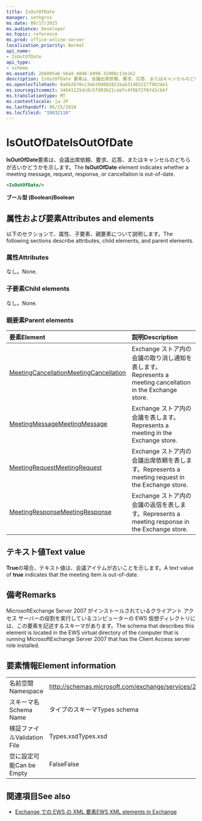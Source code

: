 ```yaml
---
title: IsOutOfDate
manager: sethgros
ms.date: 09/17/2015
ms.audience: Developer
ms.topic: reference
ms.prod: office-online-server
localization_priority: Normal
api_name:
- IsOutOfDate
api_type:
- schema
ms.assetid: 2b6005a6-56a9-4848-b998-32908c13e2e2
description: IsOutOfDate 要素は、会議出席依頼、要求、応答、またはキャンセルのどちらが古いかどうかを示します。
ms.openlocfilehash: 0a6b2670cc3eb260002821bab31d652177902de1
ms.sourcegitcommit: 34041125dc8c5f993b21cebfc4f8b72f0fd2cb6f
ms.translationtype: MT
ms.contentlocale: ja-JP
ms.lasthandoff: 06/25/2018
ms.locfileid: "19832110"
---
```

# <a name="isoutofdate"></a><span data-ttu-id="0e88f-103">IsOutOfDate</span><span class="sxs-lookup"><span data-stu-id="0e88f-103">IsOutOfDate</span></span>

<span data-ttu-id="0e88f-104">**IsOutOfDate**要素は、会議出席依頼、要求、応答、またはキャンセルのどちらが古いかどうかを示します。</span><span class="sxs-lookup"><span data-stu-id="0e88f-104">The **IsOutOfDate** element indicates whether a meeting message, request, response, or cancellation is out-of-date.</span></span> 
  
```xml
<IsOutOfDate/>
```

 <span data-ttu-id="0e88f-105">**ブール型 (Boolean)**</span><span class="sxs-lookup"><span data-stu-id="0e88f-105">**Boolean**</span></span>
## <a name="attributes-and-elements"></a><span data-ttu-id="0e88f-106">属性および要素</span><span class="sxs-lookup"><span data-stu-id="0e88f-106">Attributes and elements</span></span>

<span data-ttu-id="0e88f-107">以下のセクションで、属性、子要素、親要素について説明します。</span><span class="sxs-lookup"><span data-stu-id="0e88f-107">The following sections describe attributes, child elements, and parent elements.</span></span>
  
### <a name="attributes"></a><span data-ttu-id="0e88f-108">属性</span><span class="sxs-lookup"><span data-stu-id="0e88f-108">Attributes</span></span>

<span data-ttu-id="0e88f-109">なし。</span><span class="sxs-lookup"><span data-stu-id="0e88f-109">None.</span></span>
  
### <a name="child-elements"></a><span data-ttu-id="0e88f-110">子要素</span><span class="sxs-lookup"><span data-stu-id="0e88f-110">Child elements</span></span>

<span data-ttu-id="0e88f-111">なし。</span><span class="sxs-lookup"><span data-stu-id="0e88f-111">None.</span></span>
  
### <a name="parent-elements"></a><span data-ttu-id="0e88f-112">親要素</span><span class="sxs-lookup"><span data-stu-id="0e88f-112">Parent elements</span></span>

|<span data-ttu-id="0e88f-113">**要素**</span><span class="sxs-lookup"><span data-stu-id="0e88f-113">**Element**</span></span>|<span data-ttu-id="0e88f-114">**説明**</span><span class="sxs-lookup"><span data-stu-id="0e88f-114">**Description**</span></span>|
|:-----|:-----|
|[<span data-ttu-id="0e88f-115">MeetingCancellation</span><span class="sxs-lookup"><span data-stu-id="0e88f-115">MeetingCancellation</span></span>](meetingcancellation.md) <br/> |<span data-ttu-id="0e88f-116">Exchange ストア内の会議の取り消し通知を表します。</span><span class="sxs-lookup"><span data-stu-id="0e88f-116">Represents a meeting cancellation in the Exchange store.</span></span>  <br/> |
|[<span data-ttu-id="0e88f-117">MeetingMessage</span><span class="sxs-lookup"><span data-stu-id="0e88f-117">MeetingMessage</span></span>](meetingmessage.md) <br/> |<span data-ttu-id="0e88f-118">Exchange ストア内の会議を表します。</span><span class="sxs-lookup"><span data-stu-id="0e88f-118">Represents a meeting in the Exchange store.</span></span>  <br/> |
|[<span data-ttu-id="0e88f-119">MeetingRequest</span><span class="sxs-lookup"><span data-stu-id="0e88f-119">MeetingRequest</span></span>](meetingrequest.md) <br/> |<span data-ttu-id="0e88f-120">Exchange ストア内の会議出席依頼を表します。</span><span class="sxs-lookup"><span data-stu-id="0e88f-120">Represents a meeting request in the Exchange store.</span></span>  <br/> |
|[<span data-ttu-id="0e88f-121">MeetingResponse</span><span class="sxs-lookup"><span data-stu-id="0e88f-121">MeetingResponse</span></span>](meetingresponse.md) <br/> |<span data-ttu-id="0e88f-122">Exchange ストア内の会議の返信を表します。</span><span class="sxs-lookup"><span data-stu-id="0e88f-122">Represents a meeting response in the Exchange store.</span></span>  <br/> |
   
## <a name="text-value"></a><span data-ttu-id="0e88f-123">テキスト値</span><span class="sxs-lookup"><span data-stu-id="0e88f-123">Text value</span></span>

<span data-ttu-id="0e88f-124">**True**の場合、テキスト値は、会議アイテムが古いことを示します。</span><span class="sxs-lookup"><span data-stu-id="0e88f-124">A text value of **true** indicates that the meeting item is out-of-date.</span></span> 
  
## <a name="remarks"></a><span data-ttu-id="0e88f-125">備考</span><span class="sxs-lookup"><span data-stu-id="0e88f-125">Remarks</span></span>

<span data-ttu-id="0e88f-126">MicrosoftExchange Server 2007 がインストールされているクライアント アクセス サーバーの役割を実行しているコンピューターの EWS 仮想ディレクトリには、この要素を記述するスキーマがあります。</span><span class="sxs-lookup"><span data-stu-id="0e88f-126">The schema that describes this element is located in the EWS virtual directory of the computer that is running MicrosoftExchange Server 2007 that has the Client Access server role installed.</span></span>
  
## <a name="element-information"></a><span data-ttu-id="0e88f-127">要素情報</span><span class="sxs-lookup"><span data-stu-id="0e88f-127">Element information</span></span>

|||
|:-----|:-----|
|<span data-ttu-id="0e88f-128">名前空間</span><span class="sxs-lookup"><span data-stu-id="0e88f-128">Namespace</span></span>  <br/> |http://schemas.microsoft.com/exchange/services/2006/types  <br/> |
|<span data-ttu-id="0e88f-129">スキーマ名</span><span class="sxs-lookup"><span data-stu-id="0e88f-129">Schema Name</span></span>  <br/> |<span data-ttu-id="0e88f-130">タイプのスキーマ</span><span class="sxs-lookup"><span data-stu-id="0e88f-130">Types schema</span></span>  <br/> |
|<span data-ttu-id="0e88f-131">検証ファイル</span><span class="sxs-lookup"><span data-stu-id="0e88f-131">Validation File</span></span>  <br/> |<span data-ttu-id="0e88f-132">Types.xsd</span><span class="sxs-lookup"><span data-stu-id="0e88f-132">Types.xsd</span></span>  <br/> |
|<span data-ttu-id="0e88f-133">空に設定可能</span><span class="sxs-lookup"><span data-stu-id="0e88f-133">Can be Empty</span></span>  <br/> |<span data-ttu-id="0e88f-134">False</span><span class="sxs-lookup"><span data-stu-id="0e88f-134">False</span></span>  <br/> |
   
## <a name="see-also"></a><span data-ttu-id="0e88f-135">関連項目</span><span class="sxs-lookup"><span data-stu-id="0e88f-135">See also</span></span>



- [<span data-ttu-id="0e88f-136">Exchange での EWS の XML 要素</span><span class="sxs-lookup"><span data-stu-id="0e88f-136">EWS XML elements in Exchange</span></span>](ews-xml-elements-in-exchange.md)

